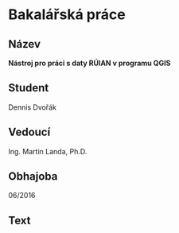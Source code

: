 # Bakalářská práce

## Název

**Nástroj pro práci s daty RÚIAN v programu QGIS**

## Student

Dennis Dvořák

## Vedoucí

Ing. Martin Landa, Ph.D.

## Obhajoba

06/2016

## Text
